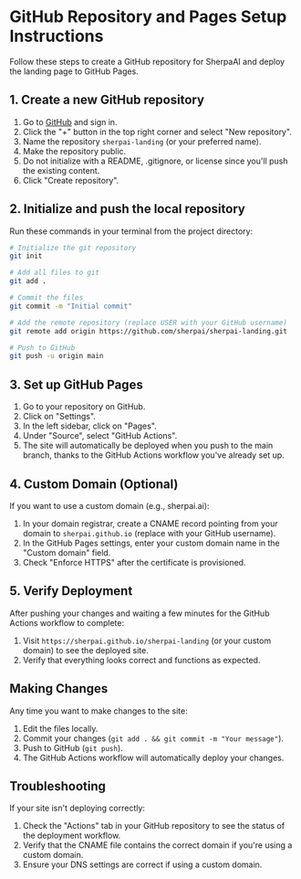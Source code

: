 # GitHub Repository and Pages Setup Instructions

Follow these steps to create a GitHub repository for SherpaAI and deploy the landing page to GitHub Pages.

## 1. Create a new GitHub repository

1. Go to [GitHub](https://github.com) and sign in.
2. Click the "+" button in the top right corner and select "New repository".
3. Name the repository `sherpai-landing` (or your preferred name).
4. Make the repository public.
5. Do not initialize with a README, .gitignore, or license since you'll push the existing content.
6. Click "Create repository".

## 2. Initialize and push the local repository

Run these commands in your terminal from the project directory:

```bash
# Initialize the git repository
git init

# Add all files to git
git add .

# Commit the files
git commit -m "Initial commit"

# Add the remote repository (replace USER with your GitHub username)
git remote add origin https://github.com/sherpai/sherpai-landing.git

# Push to GitHub
git push -u origin main
```

## 3. Set up GitHub Pages

1. Go to your repository on GitHub.
2. Click on "Settings".
3. In the left sidebar, click on "Pages".
4. Under "Source", select "GitHub Actions".
5. The site will automatically be deployed when you push to the main branch, thanks to the GitHub Actions workflow you've already set up.

## 4. Custom Domain (Optional)

If you want to use a custom domain (e.g., sherpai.ai):

1. In your domain registrar, create a CNAME record pointing from your domain to `sherpai.github.io` (replace with your GitHub username).
2. In the GitHub Pages settings, enter your custom domain name in the "Custom domain" field.
3. Check "Enforce HTTPS" after the certificate is provisioned.

## 5. Verify Deployment

After pushing your changes and waiting a few minutes for the GitHub Actions workflow to complete:

1. Visit `https://sherpai.github.io/sherpai-landing` (or your custom domain) to see the deployed site.
2. Verify that everything looks correct and functions as expected.

## Making Changes

Any time you want to make changes to the site:

1. Edit the files locally.
2. Commit your changes (`git add . && git commit -m "Your message"`).
3. Push to GitHub (`git push`).
4. The GitHub Actions workflow will automatically deploy your changes.

## Troubleshooting

If your site isn't deploying correctly:

1. Check the "Actions" tab in your GitHub repository to see the status of the deployment workflow.
2. Verify that the CNAME file contains the correct domain if you're using a custom domain.
3. Ensure your DNS settings are correct if using a custom domain. 